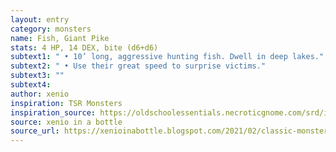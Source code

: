 ```yaml
---
layout: entry 
category: monsters
name: Fish, Giant Pike
stats: 4 HP, 14 DEX, bite (d6+d6)
subtext1: " • 10’ long, aggressive hunting fish. Dwell in deep lakes."
subtext2: " • Use their great speed to surprise victims."
subtext3: ""
subtext4: 
author: xenio
inspiration: TSR Monsters
inspiration_source: https://oldschoolessentials.necroticgnome.com/srd/index.php/Monster_Descriptions
source: xenio in a bottle
source_url: https://xenioinabottle.blogspot.com/2021/02/classic-monsters-for-cairnito-part-1.html
---
```

